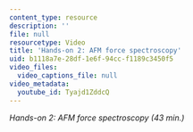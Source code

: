 ```yaml
---
content_type: resource
description: ''
file: null
resourcetype: Video
title: 'Hands-on 2: AFM force spectroscopy'
uid: b1118a7e-28df-1e6f-94cc-f1189c3450f5
video_files:
  video_captions_file: null
video_metadata:
  youtube_id: Tyajd1ZddcQ
---
```


_Hands-on 2: AFM force spectroscopy (43 min.)_